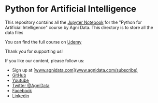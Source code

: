# Python for Artificial Intelligence

This repository contains all the [Jupyter Notebook](notebooks/) for the "Python for Artificial Intelligence" course by Agni Data.
This directory is to store all the data files

You can find the full course on [Udemy](insert-udemy-link-here)

Thank you for supporting us!

If you like our content, please follow us:
- Sign up at [www.agnidata.com](www.agnidata.com/subscribe)
- [GitHub](https://github.com/agni-data)
- [Youtube](https://www.youtube.com/channel/UC4VHgbsF2IjWTUNO0La8Scg)
- [Twitter @AgniData](https://twitter.com/AgniData)
- [Facebook](https://www.facebook.com/agnidata)
- [Linkedin](https://www.linkedin.com/in/agnidata)
